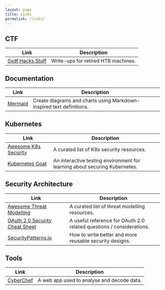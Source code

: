 ```yaml
---
layout: page
title: Links
permalink: /links/
---
```

## CTF

| **Link**                                    | **Description**                     |
|---------------------------------------------|-------------------------------------|
| [0xdf Hacks Stuff](https://0xdf.gitlab.io/) | Write-ups for retired HTB machines. |


## Documentation

| **Link**                                           | **Description**                                                      |
|----------------------------------------------------|----------------------------------------------------------------------|
| [Mermaid](https://mermaid-js.github.io/mermaid/#/) | Create diagrams and charts using Markdown-inspired text definitions. |


## Kubernetes

| **Link**                                                                   | **Description**                                                            |
|----------------------------------------------------------------------------|----------------------------------------------------------------------------|
| [Awesome K8s Security](https://github.com/magnologan/awesome-k8s-security) | A curated list of K8s security resources.                                  |
| [Kubernetes Goat](https://madhuakula.com/kubernetes-goat/)                 | An interactive testing environment for learning about securing Kubernetes. |

## Security Architecture

| **Link**                                           | **Description**                                         |
|----------------------------------------------------|---------------------------------------------------------|
| [Awesome Threat Modelling](https://github.com/hysnsec/awesome-threat-modelling) | A curated list of threat modelling resources. |
| [OAuth 2.0 Security Cheat Sheet](https://github.com/koenbuyens/oauth-2.0-security-cheat-sheet) | A useful reference for OAuth 2.0 related questions / considerations. |
| [SecurityPatterns.io](https://securitypatterns.io) | How to write better and more reusable security designs. |


## Tools

| **Link**                                       | **Description**                            |
|------------------------------------------------|--------------------------------------------|
| [CyberChef](https://gchq.github.io/CyberChef/) | A web app used to analyse and decode data. |
